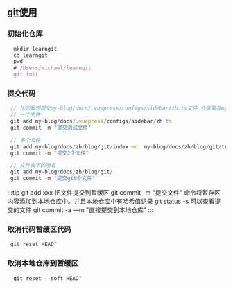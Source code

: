 
## [git使用](https://www.liaoxuefeng.com/wiki/896043488029600/896827951938304)

  ### 初始化仓库
  ```javascript
    mkdir learngit
    cd learngit
    pwd
    # /Users/michael/learngit
    git init
  ```

  ### 提交代码

   ```javascript
    // 比如我想提交my-blog/docs/.vuepress/configs/sidebar/zh.ts文件 仓库需与myproject下
    // 一个文件
    git add my-blog/docs/.vuepress/configs/sidebar/zh.ts
    git commit -m "提交测试文件"

    // 多个文件
    git add my-blog/docs/zh/blog/git/index.md  my-blog/docs/zh/blog/git/terminal.md 
    git commit -m "提交2个文件"

    // 文件夹下的所有
    git add my-blog/docs/zh/blog/git/
    git commit -m "提交git个文件"
  ```
  :::tip
    git add xxx 把文件提交到暂缓区
    git commit -m "提交文件"  命令将暂存区内容添加到本地仓库中。并且本地仓库中有哈希值记录
    git status -s 可以查看提交的文件
    git commit -a —m "直接提交到本地仓库"
  :::

  ### 取消代码暂缓区代码

   ```javascript
    git reset HEAD^ 
  ```
 ### 取消本地仓库到暂缓区

  ```javascript
    git reset --soft HEAD^ 
  ```

